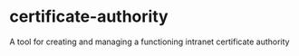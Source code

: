 certificate-authority
=====================

A tool for creating and managing a functioning intranet certificate authority
